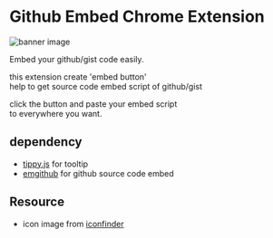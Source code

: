 # Github Embed Chrome Extension

![banner image](https://i.imgur.com/c4hZfIF.png) 

Embed your github/gist code easily.

this extension create 'embed button'  
help to get source code embed script of github/gist  

click the button and paste your embed script  
to everywhere you want.  

## dependency

- [tippy.js](https://atomiks.github.io/tippyjs/) for tooltip
- [emgithub](https://github.com/yusanshi/emgithub) for github source code embed

## Resource

- icon image from [iconfinder](https://www.iconfinder.com/icons/216082/github_social_icon)
